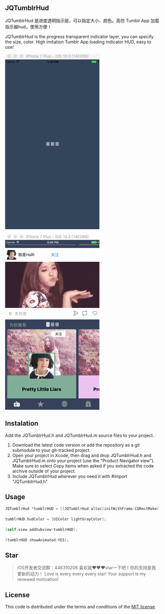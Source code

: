 ## JQTumblrHud

JQTumblrHud 是进度透明指示层，可以指定大小、颜色。高仿 Tumblr App 加载指示器hud，使用方便！

JQTumblrHud is the progress transparent indicator layer, you can specify the size, color. High imitation Tumblr App loading indicator HUD, easy to use!

![](https://github.com/xiaohange/JQTumblrHud/blob/master/JQTumblrHudDemo/JQTumblrHudDemo/demo.gif?raw=true)

![高仿tumblr中的应用效果](https://github.com/xiaohange/JQTumblrHud/blob/master/JQTumblrHudDemo/JQTumblrHudDemo/demo2.gif?raw=true)

## Instalation

Add the JQTumblrHud.h and JQTumblrHud.m source files to your project.

1. Download the latest code version or add the repository as a git submodule to your git-tracked project.
2. Open your project in Xcode, then drag and drop JQTumblrHud.h and JQTumblrHud.m onto your project (use the "Product Navigator view"). Make sure to select Copy items when asked if you extracted the code archive outside of your project.
3. Include JQTumblrHud wherever you need it with #import "JQTumblrHud.h"

## Usage

```objective-c
JQTumblrHud *tumblrHUD = [[JQTumblrHud alloc]initWithFrame:CGRectMake((CGFloat) ((self.view.frame.size.width - 55) * 0.5),(CGFloat) ((self.view.frame.size.height - 20) * 0.5), 55, 20)];

tumblrHUD.hudColor = [UIColor lightGrayColor];

[self.view addSubview:tumblrHUD];

[tumblrHUD showAnimated:YES];
```
## Star
>iOS开发者交流群：446310206 喜欢就❤️❤️❤️star一下吧！你的支持是我更新的动力！ Love is every every every star! Your support is my renewed motivation!

## License

This code is distributed under the terms and conditions of the [MIT license](LICENSE). 

